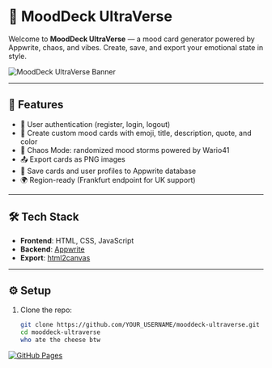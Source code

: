 # 🎴 MoodDeck UltraVerse

Welcome to **MoodDeck UltraVerse** — a mood card generator powered by Appwrite, chaos, and vibes. Create, save, and export your emotional state in style.

![MoodDeck UltraVerse Banner](https://your-banner-url-if-you-have-one)

---

## 🚀 Features

- 🔐 User authentication (register, login, logout)
- 🎴 Create custom mood cards with emoji, title, description, quote, and color
- 🧪 Chaos Mode: randomized mood storms powered by Wario41
- 📤 Export cards as PNG images
- 💾 Save cards and user profiles to Appwrite database
- 🌍 Region-ready (Frankfurt endpoint for UK support)

---

## 🛠️ Tech Stack

- **Frontend**: HTML, CSS, JavaScript
- **Backend**: [Appwrite](https://appwrite.io)
- **Export**: [html2canvas](https://html2canvas.hertzen.com)

---

## ⚙️ Setup

1. Clone the repo:
   ```bash
   git clone https://github.com/YOUR_USERNAME/mooddeck-ultraverse.git
   cd mooddeck-ultraverse
   who ate the cheese btw
[![GitHub Pages](https://img.shields.io/badge/Live-MoodDeck%20UltraVerse-red?logo=github)](https://wario41.github.io/mooddeck-ultraverse-/)
